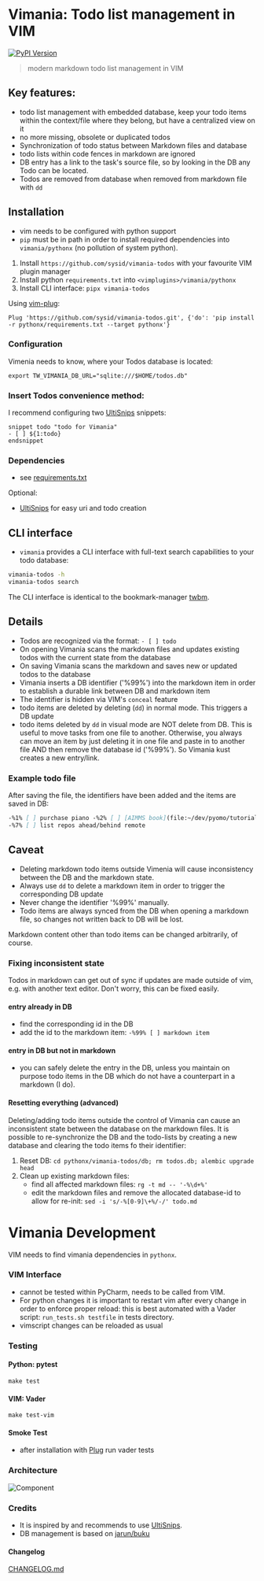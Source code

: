 # Vimania: Todo list management in VIM

[![PyPI Version][pypi-image]][pypi-url]

> modern markdown todo list management in VIM

## Key features:
- todo list management with embedded database, keep your todo items within the context/file where they
  belong, but have a centralized view on it
- no more missing, obsolete or duplicated todos
- Synchronization of todo status between Markdown files and database
- todo lists within code fences in markdown are ignored
- DB entry has a link to the task's source file, so by looking in the DB any Todo can be located.
- Todos are removed from database when removed from markdown file with `dd`

## Installation
- vim needs to be configured with python support
- `pip` must be in path in order to install required dependencies into `vimania/pythonx` (no pollution of system python).

1. Install `https://github.com/sysid/vimania-todos` with your favourite VIM plugin manager
2. Install python `requirements.txt` into `<vimplugins>/vimania/pythonx`
3. Install CLI interface: `pipx vimania-todos`

Using [vim-plug](https://github.com/junegunn/vim-plug):

`Plug 'https://github.com/sysid/vimania-todos.git', {'do': 'pip install -r pythonx/requirements.txt --target pythonx'}`

### Configuration
Vimenia needs to know, where your Todos database is located:

`export TW_VIMANIA_DB_URL="sqlite:///$HOME/todos.db"`


### Insert Todos convenience method:
I recommend configuring two [UltiSnips](https://github.com/SirVer/ultisnips) snippets:
```
snippet todo "todo for Vimania"
- [ ] ${1:todo}
endsnippet
```

### Dependencies
- see [requirements.txt](https://github.com/sysid/vimania-todos/blob/main/pythonx/requirements.txt)

Optional:
- [UltiSnips](https://github.com/SirVer/ultisnips) for easy uri and todo creation


## CLI interface
- `vimania` provides a CLI interface with full-text search capabilities to your todo database:
```bash
vimania-todos -h
vimania-todos search
```
The CLI interface is identical to the bookmark-manager [twbm](https://github.com/sysid/twbm.git).


## Details
- Todos are recognized via the format: `- [ ] todo`
- On opening Vimania scans the markdown files and updates existing todos with the current state from the database
- On saving Vimania scans the markdown and saves new or updated todos to the database
- Vimania inserts a DB identifier ('%99%') into the markdown item in order to establish a durable link between DB and
  markdown item
- The identifier is hidden via VIM's `conceal` feature
- todo items are deleted by deleting (`dd`) in normal mode. This triggers a DB update
- todo items deleted by `dd` in visual mode are NOT delete from DB. This is useful to move tasks from one file to
  another. Otherwise, you always can move an item by just deleting it in one file and paste in to another file AND then
  remove the database id ('%99%'). So Vimania kust creates a new entry/link.

### Example todo file
After saving the file, the identifiers have been added and the items are saved in DB:

```markdown
-%1% [ ] purchase piano -%2% [ ] [AIMMS book](file:~/dev/pyomo/tutorial/AIMMS_modeling.pdf)
-%7% [ ] list repos ahead/behind remote
```

## Caveat
- Deleting markdown todo items outside Vimenia will cause inconsistency between the DB and the markdown state.
- Always use `dd` to delete a markdown item in order to trigger the corresponding DB update
- Never change the identifier '%99%' manually.
- Todo items are always synced from the DB when opening a markdown file, so changes not written back to DB will be
  lost.

Markdown content other than todo items can be changed arbitrarily, of course.

### Fixing inconsistent state
Todos in markdown can get out of sync if updates are made outside of vim, e.g. with another text editor. Don't worry,
this can be fixed easily.

#### entry already in DB
- find the corresponding id in the DB
- add the id to the markdown item: `-%99% [ ] markdown item`

#### entry in DB but not in markdown
- you can safely delete the entry in the DB, unless you maintain on purpose todo items in the DB which do not have a
  counterpart in a markdown (I do).

#### Resetting everything (advanced)
Deleting/adding todo items outside the control of Vimania can cause an inconsistent state between the database on the
markdown files. It is possible to re-synchronize the DB and the todo-lists by creating a new database and clearing the
todo items fo their identifier:

1. Reset DB: `cd pythonx/vimania-todos/db; rm todos.db; alembic upgrade head`
2. Clean up existing markdown files:
    - find all affected markdown files: `rg -t md -- '-%\d+%'`
    - edit the markdown files and remove the allocated database-id to allow for
      re-init: `sed -i 's/-%[0-9]\+%/-/' todo.md`


# Vimania Development
VIM needs to find vimania dependencies in `pythonx`.

### VIM Interface
- cannot be tested within PyCharm, needs to be called from VIM.
- For python changes it is important to restart vim after every change in order to enforce proper reload:
  this is best automated with a Vader script: `run_tests.sh testfile` in tests directory.
- vimscript changes can be reloaded as usual


### Testing
#### Python: pytest
`make test`

#### VIM: Vader
`make test-vim`

#### Smoke Test
- after installation with [Plug](https://github.com/junegunn/vim-plug) run vader tests

### Architecture
![Component](doc/component-vimenia.png)

### Credits
- It is inspired by and recommends to use [UltiSnips](https://github.com/SirVer/ultisnips).
- DB management is based on [jarun/buku](https://github.com/jarun/buku)


#### Changelog
[CHANGELOG.md](https://github.com/sysid/vimania-todos/blob/master/CHANGELOG.md)

<!-- Badges -->

[pypi-image]: https://badge.fury.io/py/vimania-todos.svg
[pypi-url]: https://pypi.org/project/vimania-todos/
[build-image]: https://github.com/sysid/vimania-todos/actions/workflows/build.yml/badge.svg
[build-url]: https://github.com/sysid/vimania-todos/actions/workflows/build.yml
[coverage-image]: https://codecov.io/gh/sysid/vimania-todos/branch/master/graph/badge.svg
[coverage-url]: https://codecov.io/gh/sysid/vimania-todos
